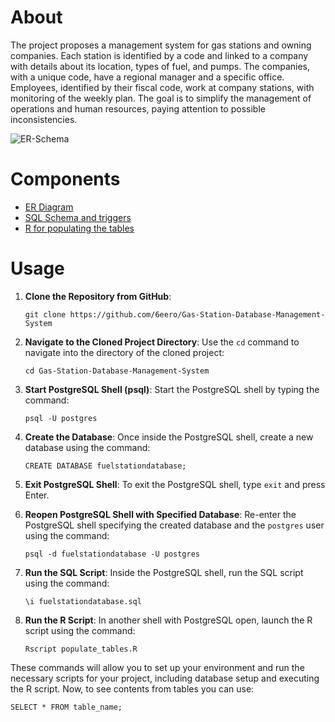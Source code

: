 # About
The project proposes a management system for gas stations and owning companies. Each station is identified by a code and linked to a company with details about its location, types of fuel, and pumps. The companies, with a unique code, have a regional manager and a specific office. Employees, identified by their fiscal code, work at company stations, with monitoring of the weekly plan. The goal is to simplify the management of operations and human resources, paying attention to possible inconsistencies.

![ER-Schema](https://github.com/6eero/Gas-Station-Database-Management-System/assets/114809573/f9ddb4f8-bb0c-44c7-b06d-1e32a3d18829)



# Components
- [ER Diagram](https://github.com/6eero/Gas-Station-Database-Management-System/blob/main/ER-Schema.png)
- [SQL Schema and triggers](https://github.com/6eero/Gas-Station-Database-Management-System/blob/main/fuelstationdatabase.sql)
- [R for populating the tables](https://github.com/6eero/Gas-Station-Database-Management-System/blob/main/populate_tables.R)

# Usage

1. **Clone the Repository from GitHub**:
   ```
   git clone https://github.com/6eero/Gas-Station-Database-Management-System
   ```

2. **Navigate to the Cloned Project Directory**:
   Use the `cd` command to navigate into the directory of the cloned project:
   ```
   cd Gas-Station-Database-Management-System
   ```

3. **Start PostgreSQL Shell (psql)**:
   Start the PostgreSQL shell by typing the command:
   ```
   psql -U postgres
   ```

5. **Create the Database**:
   Once inside the PostgreSQL shell, create a new database using the command:
   ```
   CREATE DATABASE fuelstationdatabase;
   ```

6. **Exit PostgreSQL Shell**:
   To exit the PostgreSQL shell, type `exit` and press Enter.

7. **Reopen PostgreSQL Shell with Specified Database**:
   Re-enter the PostgreSQL shell specifying the created database and the `postgres` user using the command:
   ```
   psql -d fuelstationdatabase -U postgres
   ```

8. **Run the SQL Script**:
   Inside the PostgreSQL shell, run the SQL script using the command:
   ```
   \i fuelstationdatabase.sql
   ```

9. **Run the R Script**:
   In another shell with PostgreSQL open, launch the R script using the command:
   ```
   Rscript populate_tables.R
   ```

These commands will allow you to set up your environment and run the necessary scripts for your project, including database setup and executing the R script. Now, to see contents from tables you can use:
```
SELECT * FROM table_name;
```
